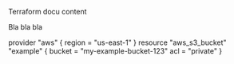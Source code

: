 Terraform docu content

Bla bla bla

provider "aws" { region = "us-east-1" }
resource "aws_s3_bucket" "example" {
  bucket = "my-example-bucket-123"
  acl    = "private"
}
